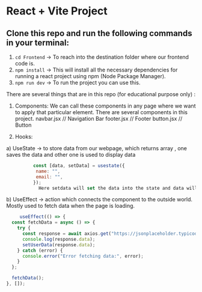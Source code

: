 # React + Vite Project 
## Clone this repo  and run the following commands in your terminal:
1. `cd Frontend` -> To reach into the destination folder where our frontend code is.
2. `npm install` -> This will install all the necessary  dependencies for running a react project using npm  (Node Package Manager).
3. `npm run dev` -> To run the project you can use this. 

There are several things that are in this repo (for educational purpose only) :
1. Components: We can call these components in any page where we want to apply that particular element. There are several components in this project. 
                navbar.jsx  // Navigation Bar
                footer.jsx  // Footer 
                button.jsx // Button 

2. Hooks: 

a) UseState -> to store data from our webpage, which returns array , one saves the data and other one is used to display data
      
 ``` js 
           const [data, setData] = usestate({
            name: "",
            email: "",
           });
             Here setdata will set the data into the state and data will return the data that is stored into that objects.

```

b) UseEffect -> action which connects the component to the outside world. Mostly used to fetch data when the page is loading.
 
  ``` js 
       useEffect(() => {
    const fetchData = async () => {
      try {
        const response = await axios.get("https://jsonplaceholder.typicode.com/users");
        console.log(response.data);
        setUserData(response.data);
      } catch (error) {
        console.error("Error fetching data:", error);
      }
    };

    fetchData();
  }, []);
  ```